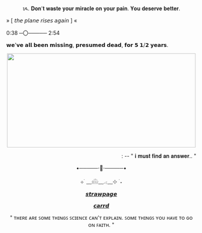 <p align=center> ᝰ. 𝐃𝐨𝐧'𝐭 𝐰𝐚𝐬𝐭𝐞 𝐲𝐨𝐮𝐫 𝐦𝐢𝐫𝐚𝐜𝐥𝐞 𝐨𝐧 𝐲𝐨𝐮𝐫 𝐩𝐚𝐢𝐧. 𝐘𝐨𝐮 𝐝𝐞𝐬𝐞𝐫𝐯𝐞 𝐛𝐞𝐭𝐭𝐞𝐫. </p>

<p align=left> » [ 𝘵𝘩𝘦 𝘱𝘭𝘢𝘯𝘦 𝘳𝘪𝘴𝘦𝘴 𝘢𝘨𝘢𝘪𝘯 ] « </p>
<p align=left> 0:38 ─〇───── 2:54 </p>

<p align=left> 𝘄𝗲'𝘃𝗲 𝗮𝗹𝗹 𝗯𝗲𝗲𝗻 𝗺𝗶𝘀𝘀𝗶𝗻𝗴, 𝗽𝗿𝗲𝘀𝘂𝗺𝗲𝗱 𝗱𝗲𝗮𝗱, 𝗳𝗼𝗿 𝟱 𝟭/𝟮 𝘆𝗲𝗮𝗿𝘀. </p>

<p align="center">
<img src="https://tenor.com/en-GB/view/confused-ben-stone-manifest-huh-what-is-that-gif-21689163.gif" width="500" height="250" />

<p align=right> : -- " 𝐢 𝐦𝐮𝐬𝐭 𝐟𝐢𝐧𝐝 𝐚𝐧 𝐚𝐧𝐬𝐰𝐞𝐫.. "</p>

<p align=center> •─────⋅📄⋅─────•</p>

<p align=center> ⊹ ࣪ ﹏𓊝﹏𓂁﹏⊹ ࣪ ˖</p>


<p align=center> <a href="https://marriottsmd.straw.page/">𝙨𝙩𝙧𝙖𝙬𝙥𝙖𝙜𝙚</a></p>

<p align=center> <a href="https://ult-rebel.carrd.co">𝙘𝙖𝙧𝙧𝙙</a></p>


<p align=center> " ᴛʜᴇʀᴇ ᴀʀᴇ ꜱᴏᴍᴇ ᴛʜɪɴɢꜱ ꜱᴄɪᴇɴᴄᴇ ᴄᴀɴ’ᴛ ᴇxᴘʟᴀɪɴ. ꜱᴏᴍᴇ ᴛʜɪɴɢꜱ ʏᴏᴜ ʜᴀᴠᴇ ᴛᴏ ɢᴏ ᴏɴ ꜰᴀɪᴛʜ. " </p>

<!--
**5C-benstone/5C-benstone** is a ✨ _special_ ✨ repository because its `README.md` (this file) appears on your GitHub profile.

Here are some ideas to get you started:

- 🔭 I’m currently working on ...
- 🌱 I’m currently learning ...
- 👯 I’m looking to collaborate on ...
- 🤔 I’m looking for help with ...
- 💬 Ask me about ...
- 📫 How to reach me: ...
- 😄 Pronouns: ...
- ⚡ Fun fact: ...
-->
